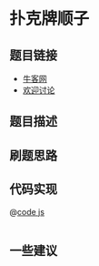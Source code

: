 # 扑克牌顺子

## 题目链接

- [牛客网]()
- [欢迎讨论]()

## 题目描述

## 刷题思路

## 代码实现

@[code js](@code/algorithm/剑指/其他相关/isContinuous.js)

```js

```

## 一些建议
